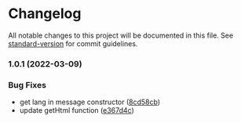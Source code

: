 # Changelog

All notable changes to this project will be documented in this file. See [standard-version](https://github.com/conventional-changelog/standard-version) for commit guidelines.

### 1.0.1 (2022-03-09)


### Bug Fixes

* get lang in message constructor ([8cd58cb](https://github.com/MNISHoward/intl-hmessage/commit/8cd58cb2f2944161f625a08cb859c99e08b84779))
* update getHtml function ([e367d4c](https://github.com/MNISHoward/intl-hmessage/commit/e367d4c0bea98254584d1b12fe5e158e81dc6b13))
